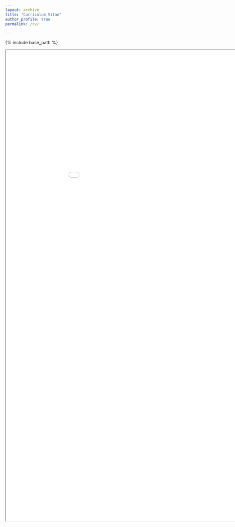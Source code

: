 ```yaml
---
layout: archive
title: "Curriculum Vitae"
author_profile: true
permalink: /cv/

---
```

{% include base_path %}

<iframe src = "/files/cv.pdf" width = "1000" height = "1500">
  This browser does not support PDFs. Please download the PDF to view it: Download pdf
</iframe>
